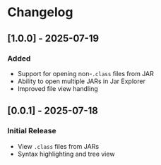 # Changelog

## [1.0.0] - 2025-07-19
### Added
- Support for opening non-`.class` files from JAR
- Ability to open multiple JARs in Jar Explorer
- Improved file view handling

## [0.0.1] - 2025-07-18
### Initial Release
- View `.class` files from JARs
- Syntax highlighting and tree view